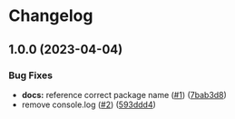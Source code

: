# Changelog

## 1.0.0 (2023-04-04)


### Bug Fixes

* **docs:** reference correct package name ([#1](https://github.com/ulic75/qwik-breakpoints/issues/1)) ([7bab3d8](https://github.com/ulic75/qwik-breakpoints/commit/7bab3d8e9655c4a63d1ee6f93c1c626a2a3a7e58))
* remove console.log ([#2](https://github.com/ulic75/qwik-breakpoints/issues/2)) ([593ddd4](https://github.com/ulic75/qwik-breakpoints/commit/593ddd445fc9ac6f6220c26de0afbecf43cbde13))
